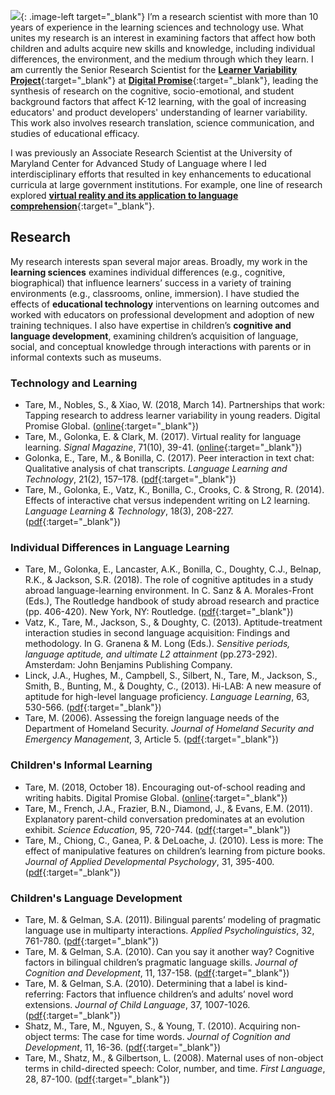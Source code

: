 
<style type="text/css">
.image-right {
  display: block;
  margin-left: auto;
  margin-right: auto;
  float: right;
}

.image-left {
  display: block;
  margin-left: auto;
  margin-right: 10px;
  float: left;
}
</style>

<!-- &nbsp; -->

![](http://medhatare.com/images/medha_headshot.jpg){: .image-left target="_blank"} I’m a research scientist with more than 10 years of experience in the learning sciences and technology use. What unites my research is an interest in examining factors that affect how both children and adults acquire new skills and knowledge, including individual differences, the environment, and the medium through which they learn. I am currently the Senior Research Scientist for the [**Learner Variability Project**](https://digitalpromise.org/initiative/learner-variability-project/){:target="_blank"}  at [**Digital Promise**](https://digitalpromise.org){:target="_blank"}, leading the synthesis of research on the cognitive, socio-emotional, and student background factors that affect K-12 learning, with the goal of increasing educators' and product developers' understanding of learner variability. This work also involves research translation, science communication, and studies of educational efficacy.

I was previously an Associate Research Scientist at the University of Maryland Center for Advanced Study of Language where I led interdisciplinary efforts that resulted in key enhancements to educational curricula at large government institutions. For example, one line of research explored [**virtual reality and its application to language comprehension**](https://www.afcea.org/content/?q=Article-go-moscow-learn-russian-sort){:target="_blank"}. 

<!-- &nbsp; -->

## [](#header-2) Research
My research interests span several major areas. Broadly, my work in the **learning sciences** examines individual differences (e.g., cognitive, biographical) that influence learners’ success in a variety of training environments (e.g., classrooms, online, immersion). I have studied the effects of **educational technology** interventions on learning outcomes and worked with educators on professional development and adoption of new training techniques. I also have expertise in children’s **cognitive and language development**, examining children’s acquisition of language, social, and conceptual knowledge through interactions with parents or in informal contexts such as museums.

### [](#header-3) Technology and Learning
* Tare, M., Nobles, S., & Xiao, W. (2018, March 14). Partnerships that work: Tapping research to address learner variability in young readers. Digital Promise Global. ([online](https://digitalpromise.org/2018/03/14/partnerships-work-tapping-research-address-learner-variability-young-readers/){:target="_blank"})
* Tare, M., Golonka, E. & Clark, M. (2017). Virtual reality for language learning. _Signal Magazine_, 71(10), 39-41. ([online](https://www.afcea.org/content/?q=Article-go-moscow-learn-russian-sort){:target="_blank"})
* Golonka, E., Tare, M., & Bonilla, C. (2017). Peer interaction in text chat: Qualitative analysis of chat transcripts. _Language Learning and Technology_, 21(2), 157–178. ([pdf](http://medhatare.com/papers/golonkatarebonilla.pdf){:target="_blank"})
* Tare, M., Golonka, E., Vatz, K., Bonilla, C., Crooks, C. & Strong, R. (2014). Effects of
interactive chat versus independent writing on L2 learning. _Language Learning & Technology_, 18(3), 208-227. ([pdf](http://medhatare.com/papers/tare_llt_2014.pdf){:target="_blank"})

### [](#header-3) Individual Differences in Language Learning
* Tare, M., Golonka, E., Lancaster, A.K., Bonilla, C., Doughty, C.J., Belnap, R.K., & Jackson, S.R. (2018). The role of cognitive aptitudes in a study abroad language-learning environment.  In C. Sanz & A. Morales-Front (Eds.), The Routledge handbook of study abroad research and practice (pp. 406-420). New York, NY: Routledge. ([pdf](http://medhatare.com/papers/tare_et_al_study_abroad.pdf){:target="_blank"})
* Vatz, K., Tare, M., Jackson, S., & Doughty, C. (2013).  Aptitude-treatment interaction studies
in second language acquisition:  Findings and methodology.  In G. Granena & M. Long (Eds.). _Sensitive periods, language aptitude, and ultimate L2 attainment_ (pp.273-292). Amsterdam: John Benjamins Publishing Company.
* Linck, J.A., Hughes, M., Campbell, S., Silbert, N., Tare, M., Jackson, S., Smith, B., Bunting, M., &
Doughty, C., (2013).  Hi-LAB: A new measure of aptitude for high-level language proficiency.  _Language Learning_, 63, 530-566. ([pdf](http://medhatare.com/papers/Linck_hilab_2013.pdf){:target="_blank"})
* Tare, M. (2006). Assessing the foreign language needs of the Department of Homeland Security. _Journal
            of Homeland Security and Emergency Management_, 3, Article 5. ([pdf](http://medhatare.com/papers/tare_jhsem_2006.pdf){:target="_blank"})

### [](#header-3) Children's Informal Learning
* Tare, M. (2018, October 18). Encouraging out-of-school reading and writing habits. Digital Promise Global. ([online](https://digitalpromise.org/2018/10/18/encouraging-school-reading-writing-habits/){:target="_blank"})
* Tare, M., French, J.A., Frazier, B.N., Diamond, J., & Evans, E.M. (2011). Explanatory parent-child
            conversation predominates at an evolution exhibit. _Science Education_, 95, 720-744. ([pdf](http://medhatare.com/papers/tare_scied_2011.pdf){:target="_blank"})
* Tare, M., Chiong, C., Ganea, P. & DeLoache, J. (2010). Less is more: The effect of manipulative features
on children’s learning from picture books. _Journal of Applied Developmental Psychology_, 31, 395-400. ([pdf](http://medhatare.com/papers/tare_jadp_2010.pdf){:target="_blank"})

### [](#header-3) Children's Language Development


* Tare, M. & Gelman, S.A. (2011). Bilingual parents’ modeling of pragmatic language use in multiparty
            interactions. _Applied Psycholinguistics_, 32, 761-780. ([pdf](http://medhatare.com/papers/tare_and_gelman_2011.pdf){:target="_blank"})
* Tare, M. & Gelman, S.A. (2010). Can you say it another way? Cognitive factors in bilingual children’s
            pragmatic language skills. _Journal of Cognition and Development_, 11, 137-158. ([pdf](http://medhatare.com/papers/tare_and_gelman_jcd_2010.pdf){:target="_blank"})
* Tare, M. & Gelman, S.A. (2010). Determining that a label is kind-referring: Factors that influence
            children’s and adults’ novel word extensions. _Journal of Child Language_, 37, 1007-1026. ([pdf](http://medhatare.com/papers/tare_and_gelman_jcl_2010.pdf){:target="_blank"})
* Shatz, M., Tare, M., Nguyen, S., & Young, T. (2010). Acquiring non-object terms: The case for time
            words. _Journal of Cognition and Development_, 11, 16-36. ([pdf](http://medhatare.com/papers/shatz_tare_nguyen_young_2010.pdf){:target="_blank"})
* Tare, M., Shatz, M., & Gilbertson, L. (2008). Maternal uses of non-object terms in child-directed speech:
            Color, number, and time. _First Language_, 28, 87-100. ([pdf](http://medhatare.com/papers/tare_shatz_gilbertson_2008.pdf){:target="_blank"})







